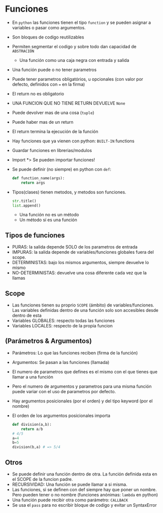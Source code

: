 # Funciones

* En `python` las funciones tienen el tipo `function` y se pueden asignar a variables o pasar como argumentos.
* Son bloques de codigo reutilizables
* Permiten segmentar el codigo y sobre todo dan capacidad de `ABSTRACIÓN`
    * Una función como una caja negra con entrada y salida

* Una función puede o no tener parametros
* Puede tener parametros obligatórios, u opcionales (con valor por defecto, definidos con `=` en la firma)
* El return no es obligatorio
* UNA FUNCION QUE NO TIENE RETURN DEVUELVE `None`
* Puede devolver mas de una cosa (`tuple`)
* Puede haber mas de un return
* El return termina la ejecución de la función

* Hay funciones que ya vienen con python: `BUILT-IN` functions
* Guardar funciones en librerias/modulos
* Import *> Se pueden importar funciones!

* Se puede definir (no siempre) en python con `def`:
    ```python
    def function_name(args):
        return args
    ```

* Tipos(clases) tienen metodos, y metodos son funciones.
    ```python
    str.title()
    list.append()
    ```
    * Una función no es un método
    * Un método sí es una función

## Tipos de funciones
* PURAS: la salida depende SOLO de los parametros de entrada
* IMPURAS: la salida depende de variables/funciones globales fuera del scope.
* DETERMINISTAS: bajo los mismos argumentos, siempre devuelve lo mismo
* NO-DETERMINISTAS: devuelve una cosa diferente cada vez que la llamas

## Scope
* Las funciones tienen su proprio `SCOPE` (ámbito) de variables/funciones. Las variables definidas dentro de una función solo son accesibles desde dentro de esta
* Variables GLOBALES: respecto todas las funciones
* Variables LOCALES: respecto de la propia funcion

## (Parámetros & Argumentos) 

* Parámetros: Lo que las funciones reciben (firma de la función)
* Argumentos: Se pasan a las funciones (llamada)

* El numero de parametros que defines es el mismo con el que tienes que llamar a una función
* Pero el numero de argumentos y parametros para una misma función puede variar con el uso de parametros por defecto.

* Hay argumentos posicionales (por el orden) y del tipo keyword (por el nombre)

* El orden de los argumentos posicionales importa
    ```python
    def division(a,b):
        return a/b
    # 4/5
    a=4
    b=5
    division(b,a) # => 5/4
    ```

## Otros

* Se puede definir una función dentro de otra. La función definida esta en el SCOPE de la funcion padre.
* RECURSIVIDAD: Una función se puede llamar a si misma.
* Las funciones, si se definen con def siempre hay que poner un nombre. Pero pueden tener o no nombre (funciones anónimas: `lambda` en python)
* Una función puede recibir otra como parámetro: `CALLBACK`
* Se usa el `pass` para no escribir bloque de codigo y evitar un SyntaxError